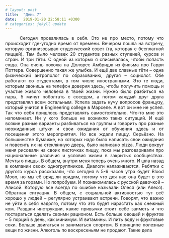 ```yaml
---
# layout: post
title:  "День 7"
date:   2019-01-20 22:58:11 +0300
# categories: jekyll update
---
```


<div style="text-align: justify">
&nbsp;&nbsp;&nbsp;&nbsp;
Сегодня провалилась в себя. Это не про место, потому что происходит где-угодно время от времени. Вечером пошла на встречу, которую организовывал студенческий совет (та, которая с бесплатной пиццей). Там было человек 20 студентов разных ступеней, курсов и стран. И три тёти. С одной из которых я списывалась, чтобы попасть сюда. Она очень похожа на Долорес Амбридж из фильма про Гарри Поттера. Совершенно такая же улыбка. И ещё две славные тёти – одна физический антрополог по образованию, другая – социолог. Обе работают со студентами, в том числе иностранными. Это те люди, которым звонишь на телефон доверия здесь, чтобы получить помощь и участие живого человека в твоей жизни. Нужно было разбиться на пары, 5 минут поболтать с соседом, а потом каждый друг друга представлял всем остальным. Успела задать кучу вопросов французу, который учится в Engineering college в Марселе. А вот он мне не успел. Так что себя пришлось представлять самостоятельно. Что-то мне это напоминает. Ни у кого больше не возникло таких ситуаций. И ещё всякие разные варианты разбиваться на группы и говорить про разные неожиданные штуки и свои ожидания от обучения здесь и от посещения этого мероприятия. Но все ждали пиццу. Серьёзно. На большинстве бумажке, на которых надо было написать свои ожидания и повесить их на стеклянную дверь, было написано pizza. Люди вокруг меня рисовали на своих листочках пиццу, пока мы разговаривали про национальные различия и условия жизни в закрытых сообществах. Мечты о пиццы. В общем, внутри меня теперь очень много. И шла назад в компании своих одногруппников. Диалоги налаживаются. Ребятки с другого курса рассказали, что сегодня в 5-6 часов утра будет Blood Moon, но мы её вряд ли увидим, потому что для нас она будет в это время за горами. Но попробуем. И познакомилась с русской девочкой – Алисой. Которую все всегда по ошибке называли Олеся (или Алеся). Обратная ситуация. В общем, с социальной активностью тут всё хорошо у людей – регулярно устраивают встречи. Говорят, что важно не уйти в себя надолго, потому что это будет нарастать как снежный ком. Раздали инструкции, какие привычки стоит себе заиметь и что постараться сделать своими рационом. Есть больше овощей и фруктов – 5 порций в день, как минимум. И витамины. И пить воду и фруктовые соки. Больше двигаться и заниматься спортом. В принципе полезные вещи по жизни. Алкоголь по воскресеньям не продают. Такие дела
</div>

<div class="container">
  <div class="image-gallery">
    <div class="column">
      <div class="image-item">
        <img src="{{site.baseurl}}/assets/images/43.png" alt="" />
        <div class="overlay"><span></span></div>
      </div>
    </div>
  </div>
</div>
